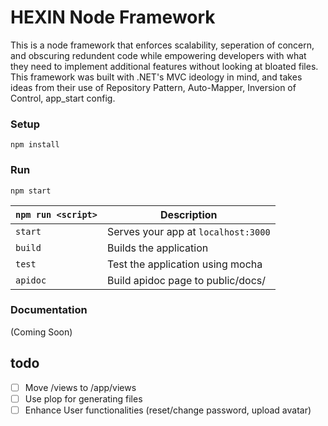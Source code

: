 # HEXIN Node Framework

This is a node framework that enforces scalability, seperation of concern, and obscuring redundent code while empowering developers with what they need to implement additional features without looking at bloated files. This framework was built with .NET's MVC ideology in mind, and takes ideas from their use of Repository Pattern, Auto-Mapper, Inversion of Control, app_start config.

### Setup

    npm install

### Run

    npm start

|`npm run <script>`    |Description|
|-------------------|-----------|
|`start`            |Serves your app at `localhost:3000`|
|`build`            |Builds the application|
|`test`             |Test the application using mocha|
|`apidoc`           |Build apidoc page to public/docs/|


### Documentation

(Coming Soon)

## todo
- [ ] Move /views to /app/views
- [ ] Use plop for generating files
- [ ] Enhance User functionalities (reset/change password, upload avatar)

